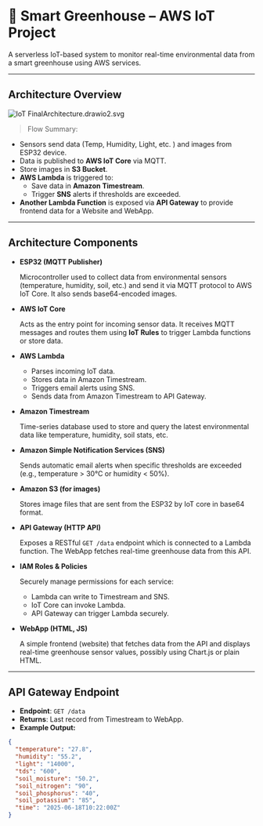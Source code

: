 # 🌱 Smart Greenhouse – AWS IoT Project

A serverless IoT-based system to monitor real-time environmental data from a smart greenhouse using AWS services.

---

## Architecture Overview

![IoT FinalArchitecture.drawio2.svg](https://github.com/Smart-Green-houses/SmartGreenHouse/blob/master/AWS-Project/IoT_Architecture/Architecture/IoT%20FinalArchitecture.drawio2.svg)

> Flow Summary:
> 
- Sensors send data (Temp, Humidity, Light, etc. ) and images from ESP32 device.
- Data is published to **AWS IoT Core** via MQTT.
- Store images in **S3 Bucket**.
- **AWS Lambda** is triggered to:
    - Save data in **Amazon Timestream**.
    - Trigger **SNS** alerts if thresholds are exceeded.
- **Another Lambda Function** is exposed via **API Gateway** to provide frontend data for a Website and WebApp.

---

## Architecture Components

- **ESP32 (MQTT Publisher)**
    
    Microcontroller used to collect data from environmental sensors (temperature, humidity, soil, etc.) and send it via MQTT protocol to AWS IoT Core. It also sends base64-encoded images.
    
- **AWS IoT Core**
    
    Acts as the entry point for incoming sensor data. It receives MQTT messages and routes them using **IoT Rules** to trigger Lambda functions or store data.
    
- **AWS Lambda**
    - Parses incoming IoT data.
    - Stores data in Amazon Timestream.
    - Triggers email alerts using SNS.
    - Sends data from Amazon Timestream to API Gateway.
- **Amazon Timestream**
    
    Time-series database used to store and query the latest environmental data like temperature, humidity, soil stats, etc.
    
- **Amazon Simple Notification Services (SNS)**
    
    Sends automatic email alerts when specific thresholds are exceeded (e.g., temperature > 30°C or humidity < 50%).
    
- **Amazon S3 (for images)**
    
    Stores image files that are sent from the ESP32 by IoT core in base64 format.
    
- **API Gateway (HTTP API)**
    
    Exposes a RESTful `GET /data` endpoint which is connected to a Lambda function. The WebApp fetches real-time greenhouse data from this API.
    
- **IAM Roles & Policies**
    
    Securely manage permissions for each service:
    
    - Lambda can write to Timestream and SNS.
    - IoT Core can invoke Lambda.
    - API Gateway can trigger Lambda securely.
- **WebApp (HTML, JS)**
    
    A simple frontend (website) that fetches data from the API and displays real-time greenhouse sensor values, possibly using Chart.js or plain HTML.
    

---

## API Gateway Endpoint

- **Endpoint**: `GET /data`
- **Returns**: Last record from Timestream to WebApp.
- **Example Output:**

```json
{
  "temperature": "27.8",
  "humidity": "55.2",
  "light": "14000",
  "tds": "600",
  "soil_moisture": "50.2",
  "soil_nitrogen": "90",
  "soil_phosphorus": "40",
  "soil_potassium": "85",
  "time": "2025-06-18T10:22:00Z"
}

```
